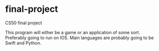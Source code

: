 # final-project
CS50 final project

This program will either be a game or an application of some sort. Preferably going to run on IOS. Main languages are probably going to be Swift and Python.